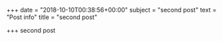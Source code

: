 +++
date = "2018-10-10T00:38:56+00:00"
subject = "second post"
text = "Post info"
title = "second post"

+++
second post